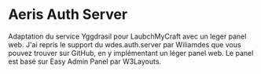 # Aeris Auth Server
Adaptation du service Yggdrasil pour LaubchMyCraft avec un leger panel web.
J'ai repris le support du wdes.auth.server par Wiliamdes que vous pouvez trouver sur GitHub, en y implémentant un léger panel web.
Le panel est basé sur Easy Admin Panel par W3Layouts.
